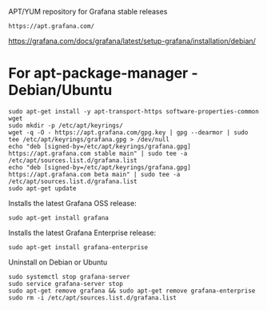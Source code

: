 APT/YUM repository for Grafana stable releases

    https://apt.grafana.com/

https://grafana.com/docs/grafana/latest/setup-grafana/installation/debian/

# For apt-package-manager - Debian/Ubuntu 
    sudo apt-get install -y apt-transport-https software-properties-common wget
    sudo mkdir -p /etc/apt/keyrings/
    wget -q -O - https://apt.grafana.com/gpg.key | gpg --dearmor | sudo tee /etc/apt/keyrings/grafana.gpg > /dev/null
    echo "deb [signed-by=/etc/apt/keyrings/grafana.gpg] https://apt.grafana.com stable main" | sudo tee -a /etc/apt/sources.list.d/grafana.list
    echo "deb [signed-by=/etc/apt/keyrings/grafana.gpg] https://apt.grafana.com beta main" | sudo tee -a /etc/apt/sources.list.d/grafana.list
    sudo apt-get update

Installs the latest Grafana OSS release:

    sudo apt-get install grafana

Installs the latest Grafana Enterprise release:

    sudo apt-get install grafana-enterprise

Uninstall on Debian or Ubuntu

    sudo systemctl stop grafana-server
    sudo service grafana-server stop
    sudo apt-get remove grafana && sudo apt-get remove grafana-enterprise
    sudo rm -i /etc/apt/sources.list.d/grafana.list









